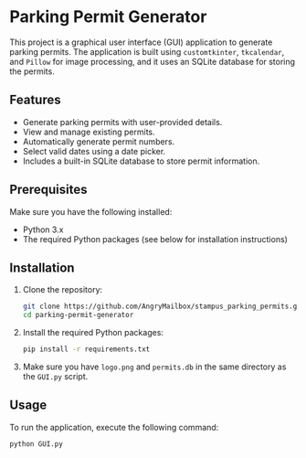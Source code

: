 # Parking Permit Generator

This project is a graphical user interface (GUI) application to generate parking permits. The application is built using `customtkinter`, `tkcalendar`, and `Pillow` for image processing, and it uses an SQLite database for storing the permits.

## Features

- Generate parking permits with user-provided details.
- View and manage existing permits.
- Automatically generate permit numbers.
- Select valid dates using a date picker.
- Includes a built-in SQLite database to store permit information.

## Prerequisites

Make sure you have the following installed:

- Python 3.x
- The required Python packages (see below for installation instructions)

## Installation

1. Clone the repository:

    ```sh
    git clone https://github.com/AngryMailbox/stampus_parking_permits.git
    cd parking-permit-generator
    ```

2. Install the required Python packages:

    ```sh
    pip install -r requirements.txt
    ```

3. Make sure you have `logo.png` and `permits.db` in the same directory as the `GUI.py` script.

## Usage

To run the application, execute the following command:

```sh
python GUI.py
